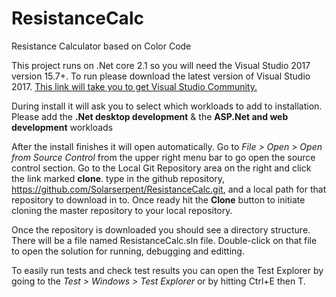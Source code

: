# ResistanceCalc
Resistance Calculator based on Color Code

This project runs on .Net core 2.1 so you will need the Visual Studio 2017 version 15.7+.
To run please download the latest version of Visual Studio 2017.
<a href="https://www.visualstudio.com/vs/community/">This link will take you to get Visual Studio Community.</a>

During install it will ask you to select which workloads to add to installation. Please add the <b>.Net desktop development</b> & the <b>ASP.Net and web development</b> workloads

After the install finishes it will open automatically. Go to <i>File > Open > Open from Source Control</i> from the upper right menu bar to go open the source control section.
Go to the Local Git Repository area on the right and click the link marked <b>clone</b>. type in the github repository, https://github.com/Solarserpent/ResistanceCalc.git, and a local path for that repository to download in to. Once ready hit the <b>Clone</b> button to initiate cloning the master repository to your local repository.

Once the repository is downloaded you should see a directory structure. There will be a file named ResistanceCalc.sln file. Double-click on that file to open the solution for running, debugging and editting. 

To easily run tests and check test results you can open the Test Explorer by going to the <i>Test > Windows > Test Explorer</i> or by hitting Ctrl+E then T.


